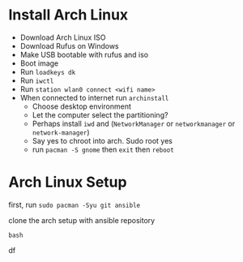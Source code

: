 # Install Arch Linux

* Download Arch Linux ISO
* Download Rufus on Windows
* Make USB bootable with rufus and iso
* Boot image
* Run `loadkeys dk`
* Run `iwctl`
* Run `station wlan0 connect <wifi name>`
* When connected to internet run `archinstall`
  * Choose desktop environment
  * Let the computer select the partitioning?
  * Perhaps install `iwd` and  (`NetworkManager` or `networkmanager` or `network-manager`)
  * Say yes to chroot into arch. Sudo root yes
  * run `pacman -S gnome` then `exit` then `reboot`



# Arch Linux Setup

first, run `sudo pacman -Syu git ansible`

clone the arch setup with ansible repository

```bash```

df